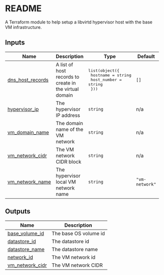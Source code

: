 # README
A Terraform module to help setup a libvirtd hypervisor host with the base VM infrastructure.
<!-- BEGIN_TF_DOCS -->
## Inputs

| Name | Description | Type | Default | Required |
|------|-------------|------|---------|:--------:|
| <a name="input_dns_host_records"></a> [dns\_host\_records](#input\_dns\_host\_records) | A list of host records to create in the virtual domain | <pre>list(object({<br>    hostname    = string<br>    host_number = string<br>  }))</pre> | `[]` | no |
| <a name="input_hypervisor_ip"></a> [hypervisor\_ip](#input\_hypervisor\_ip) | The hypervisor IP address | `string` | n/a | yes |
| <a name="input_vm_domain_name"></a> [vm\_domain\_name](#input\_vm\_domain\_name) | The domain name of the VM network | `string` | n/a | yes |
| <a name="input_vm_network_cidr"></a> [vm\_network\_cidr](#input\_vm\_network\_cidr) | The VM network CIDR block | `string` | n/a | yes |
| <a name="input_vm_network_name"></a> [vm\_network\_name](#input\_vm\_network\_name) | The hypervisor local VM network name | `string` | `"vm-network"` | no |

## Outputs

| Name | Description |
|------|-------------|
| <a name="output_base_volume_id"></a> [base\_volume\_id](#output\_base\_volume\_id) | The base OS volume id |
| <a name="output_datastore_id"></a> [datastore\_id](#output\_datastore\_id) | The datastore id |
| <a name="output_datastore_name"></a> [datastore\_name](#output\_datastore\_name) | The datastore name |
| <a name="output_network_id"></a> [network\_id](#output\_network\_id) | The VM network id |
| <a name="output_vm_network_cidr"></a> [vm\_network\_cidr](#output\_vm\_network\_cidr) | The VM network CIDR |
<!-- END_TF_DOCS -->